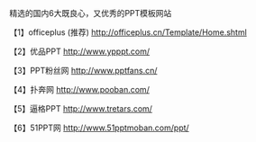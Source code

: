 精选的国内6大既良心，又优秀的PPT模板网站

【1】officeplus (推荐)
http://officeplus.cn/Template/Home.shtml

【2】优品PPT
http://www.ypppt.com/

【3】PPT粉丝网
http://www.pptfans.cn/  

【4】扑奔网
http://www.pooban.com/

【5】逼格PPT
http://www.tretars.com/

【6】51PPT网
http://www.51pptmoban.com/ppt/